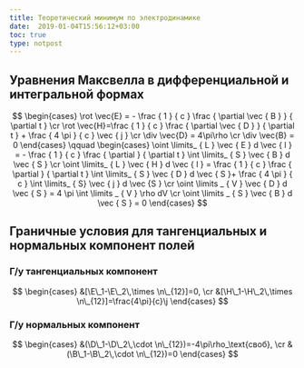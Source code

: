 ```yaml
---
title: Теоретический минимум по электродинамике
date:  2019-01-04T15:56:12+03:00
toc: true
type: notpost
---
```

<!-- aliases:
   - /tickets/2018/12/27/tickets-quantum-course3sem1.html -->

<div style='display:none'>
$\gdef\rot{\operatorname{rot}} \gdef\div{\operatorname{div}}$
$\gdef\E{\vec{E}}$
$\gdef\D{\vec{D}}$
$\gdef\H{\vec{H}}$
$\gdef\B{\vec{B}}$
$\gdef\j{\vec{j}}$
$\gdef\n{\vec{n}}$
</div>
<!--more-->

## Уравнения Максвелла в дифференциальной и интегральной формах

$$
\begin{cases}
	\rot \vec{E} = - \frac { 1 } { c } \frac { \partial \vec { B } } { \partial t } \cr
	\rot \vec{H}=\frac { 1 } { c } \frac { \partial \vec { D } } { \partial t } + \frac { 4 \pi } { c } \vec { j } \cr
	\div \vec{D} = 4\pi\rho \cr
	\div \vec{B} = 0
\end{cases}
\qquad
\begin{cases}
	\oint \limits_ { L } \vec { E } d \vec { l } = - \frac { 1 } { c } \frac { \partial } { \partial t } \int  \limits_ { S } \vec { B } d \vec { S } \cr
	\oint \limits_ { L } \vec { H } d \vec { l } = \frac { 1 } { c } \frac { \partial } { \partial t } \int \limits_ { S } \vec { D } d \vec { S }+ \frac { 4 \pi } { c } \int \limits_ { S} \vec { j } d \vec {S } \cr
	\oint \limits _ { V } \vec { D } d \vec { S } = 4 \pi \int \limits _ { V } \rho dV \cr
	\oint \limits _ { S } \vec { B } d \vec { S } = 0
\end{cases}
$$

## Граничные условия для тангенциальных и нормальных компонент полей

### Г/у тангенциальных компонент
$$
\begin{cases}
&[\E\_1-\E\_2\,\times \n\_{12}]=0, \cr
&[\H\_1-\H\_2\,\times \n\_{12}]=\frac{4\pi}{c}\j
\end{cases}
$$

### Г/у нормальных компонент
$$
\begin{cases}
&(\D\_1-\D\_2\,\cdot \n\_{12})=-4\pi\rho_\text{своб}, \cr
&(\B\_1-\B\_2\,\cdot \n\_{12})=0
\end{cases}
$$